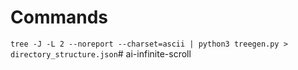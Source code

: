 # Commands


`tree -J -L 2 --noreport --charset=ascii | python3 treegen.py >
directory_structure.json`# ai-infinite-scroll
